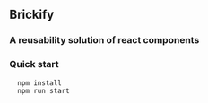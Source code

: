 ## Brickify

### A reusability solution of react components

### Quick start

```
  npm install
  npm run start
```